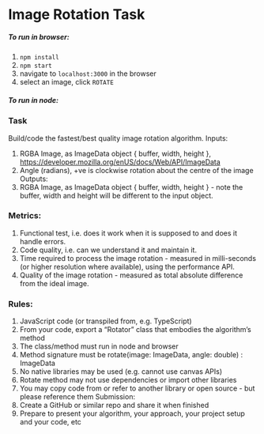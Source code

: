 # Image Rotation Task

##### To run in browser:
1. `npm install`
2. `npm start`
3. navigate to `localhost:3000` in the browser
4. select an image, click `ROTATE`

##### To run in node:


### Task
Build/code the fastest/best quality image rotation algorithm.
Inputs:
1. RGBA Image, as ImageData object { buffer, width, height }, https://developer.mozilla.org/enUS/docs/Web/API/ImageData
2. Angle (radians), +ve is clockwise rotation about the centre of the image
Outputs:
1. RGBA Image, as ImageData object { buffer, width, height } - note the buffer, width and height will be
different to the input object.

### Metrics:
1. Functional test, i.e. does it work when it is supposed to and does it handle errors.
2. Code quality, i.e. can we understand it and maintain it.
3. Time required to process the image rotation - measured in milli-seconds (or higher resolution where
available), using the performance API.
4. Quality of the image rotation - measured as total absolute difference from the ideal image.
### Rules:
1. JavaScript code (or transpiled from, e.g. TypeScript)
2. From your code, export a “Rotator” class that embodies the algorithm’s method
3. The class/method must run in node and browser
4. Method signature must be rotate(image: ImageData, angle: double) : ImageData
5. No native libraries may be used (e.g. cannot use canvas APIs)
6. Rotate method may not use dependencies or import other libraries
7. You may copy code from or refer to another library or open source - but please reference them
Submission:
1. Create a GitHub or similar repo and share it when finished
2. Prepare to present your algorithm, your approach, your project setup and your code, etc